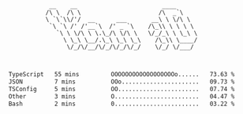 <div align="center">
<pre><code>
 __    __                        ____      
/\ \  /\ \                      /\  _`\    
\ `\`\\/'/  __      ___       __\ \ \/\ \  
 `\ `\ /' /'__`\  /' _ `\    /\_\\ \ \ \ \ 
   `\ \ \/\ \ \.\_/\ \/\ \   \/_/_\ \ \_\ \
     \ \_\ \__/.\_\ \_\ \_\    /\_\\ \____/
      \/_/\/__/\/_/\/_/\/_/    \/_/ \/___/ 
                                           

</code></pre>

<!--START_SECTION:waka-->

```txt
TypeScript   55 mins         OOOOOOOOOOOOOOOOOOo......   73.63 %
JSON         7 mins          OOo......................   09.73 %
TSConfig     5 mins          OO.......................   07.74 %
Other        3 mins          O........................   04.47 %
Bash         2 mins          0........................   03.22 %
```

<!--END_SECTION:waka-->
